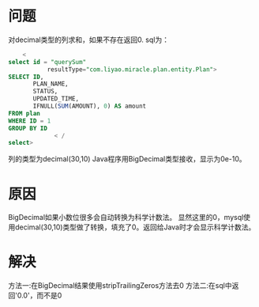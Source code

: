 # 问题

对decimal类型的列求和，如果不存在返回0. sql为：

```sql
    <
select id = "querySum"
           resultType="com.liyao.miracle.plan.entity.Plan">
SELECT ID,
       PLAN_NAME,
       STATUS,
       UPDATED_TIME,
       IFNULL(SUM(AMOUNT), 0) AS amount
FROM plan
WHERE ID = 1
GROUP BY ID
             < /
select>
```

列的类型为decimal(30,10)
Java程序用BigDecimal类型接收，显示为0e-10。

# 原因

BigDecimal如果小数位很多会自动转换为科学计数法。 显然这里的0，mysql使用decimal(30,10)类型做了转换，填充了0。返回给Java时才会显示科学计数法。

# 解决

方法一:在BigDecimal结果使用stripTrailingZeros方法去0 方法二:在sql中返回'0.0'，而不是0

